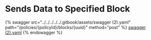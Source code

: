 # Sends Data to Specified Block

{% swagger src="../../../../../.gitbook/assets/swagger (2).yaml" path="/policies/{policyId}/blocks/{uuid}" method="post" %}
[swagger (2).yaml](<../../../../../.gitbook/assets/swagger (2).yaml>)
{% endswagger %}
